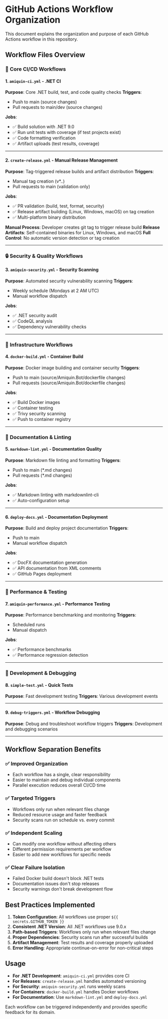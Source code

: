 # GitHub Actions Workflow Organization

This document explains the organization and purpose of each GitHub Actions workflow in this repository.

## Workflow Files Overview

### 🚀 **Core CI/CD Workflows**

#### 1. `amiquin-ci.yml` - .NET CI

**Purpose**: Core .NET build, test, and code quality checks
**Triggers**:

- Push to main (source changes)
- Pull requests to main/dev (source changes)

**Jobs**:

- ✅ Build solution with .NET 9.0
- ✅ Run unit tests with coverage (if test projects exist)
- ✅ Code formatting verification
- ✅ Artifact uploads (test results, coverage)

---

#### 2. `create-release.yml` - Manual Release Management

**Purpose**: Tag-triggered release builds and artifact distribution
**Triggers**:

- Manual tag creation (v*.*.*)
- Pull requests to main (validation only)

**Jobs**:

- ✅ PR validation (build, test, format, security)
- ✅ Release artifact building (Linux, Windows, macOS) on tag creation
- ✅ Multi-platform binary distribution

**Manual Process**: Developer creates git tag to trigger release build
**Release Artifacts**: Self-contained binaries for Linux, Windows, and macOS
**Full Control**: No automatic version detection or tag creation

---

### 🔒 **Security & Quality Workflows**

#### 3. `amiquin-security.yml` - Security Scanning

**Purpose**: Automated security vulnerability scanning
**Triggers**:

- Weekly schedule (Mondays at 2 AM UTC)
- Manual workflow dispatch

**Jobs**:

- ✅ .NET security audit
- ✅ CodeQL analysis
- ✅ Dependency vulnerability checks

---

### 🐳 **Infrastructure Workflows**

#### 4. `docker-build.yml` - Container Build

**Purpose**: Docker image building and container security
**Triggers**:

- Push to main (source/Amiquin.Bot/dockerfile changes)
- Pull requests (source/Amiquin.Bot/dockerfile changes)

**Jobs**:

- ✅ Build Docker images
- ✅ Container testing
- ✅ Trivy security scanning
- ✅ Push to container registry

---

### 📝 **Documentation & Linting**

#### 5. `markdown-lint.yml` - Documentation Quality

**Purpose**: Markdown file linting and formatting
**Triggers**:

- Push to main (*.md changes)
- Pull requests (*.md changes)

**Jobs**:

- ✅ Markdown linting with markdownlint-cli
- ✅ Auto-configuration setup

---

#### 6. `deploy-docs.yml` - Documentation Deployment

**Purpose**: Build and deploy project documentation
**Triggers**:

- Push to main
- Manual workflow dispatch

**Jobs**:

- ✅ DocFX documentation generation
- ✅ API documentation from XML comments
- ✅ GitHub Pages deployment

---

### 🔧 **Performance & Testing**

#### 7. `amiquin-performance.yml` - Performance Testing

**Purpose**: Performance benchmarking and monitoring
**Triggers**:

- Scheduled runs
- Manual dispatch

**Jobs**:

- ✅ Performance benchmarks
- ✅ Performance regression detection

---

### 🐛 **Development & Debugging**

#### 8. `simple-test.yml` - Quick Tests

**Purpose**: Fast development testing
**Triggers**: Various development events

---

#### 9. `debug-triggers.yml` - Workflow Debugging

**Purpose**: Debug and troubleshoot workflow triggers
**Triggers**: Development and debugging scenarios

---

## Workflow Separation Benefits

### ✅ **Improved Organization**

- Each workflow has a single, clear responsibility
- Easier to maintain and debug individual components
- Parallel execution reduces overall CI/CD time

### ✅ **Targeted Triggers**

- Workflows only run when relevant files change
- Reduced resource usage and faster feedback
- Security scans run on schedule vs. every commit

### ✅ **Independent Scaling**

- Can modify one workflow without affecting others
- Different permission requirements per workflow
- Easier to add new workflows for specific needs

### ✅ **Clear Failure Isolation**

- Failed Docker build doesn't block .NET tests
- Documentation issues don't stop releases
- Security warnings don't break development flow

## Best Practices Implemented

1. **Token Configuration**: All workflows use proper `${{ secrets.GITHUB_TOKEN }}`
2. **Consistent .NET Version**: All .NET workflows use 9.0.x
3. **Path-based Triggers**: Workflows only run when relevant files change
4. **Proper Dependencies**: Security scans run after successful builds
5. **Artifact Management**: Test results and coverage properly uploaded
6. **Error Handling**: Appropriate continue-on-error for non-critical steps

## Usage

- **For .NET Development**: `amiquin-ci.yml` provides core CI
- **For Releases**: `create-release.yml` handles automated versioning
- **For Security**: `amiquin-security.yml` runs weekly scans
- **For Containers**: `docker-build.yml` handles Docker workflows
- **For Documentation**: Use `markdown-lint.yml` and `deploy-docs.yml`

Each workflow can be triggered independently and provides specific feedback for its domain.

